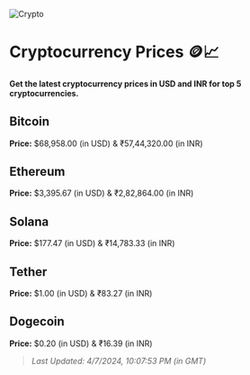 
![Crypto](https://www.techguide.com.au/wp-content/uploads/2020/11/crypto3.jpeg)

# Cryptocurrency Prices 🪙📈

#### Get the latest cryptocurrency prices in USD and INR for top 5 cryptocurrencies.

## Bitcoin

**Price:** $68,958.00 (in USD) & ₹57,44,320.00 (in INR)

## Ethereum

**Price:** $3,395.67 (in USD) & ₹2,82,864.00 (in INR)

## Solana

**Price:** $177.47 (in USD) & ₹14,783.33 (in INR)

## Tether

**Price:** $1.00 (in USD) & ₹83.27 (in INR)

## Dogecoin

**Price:** $0.20 (in USD) & ₹16.39 (in INR)

> _Last Updated: 4/7/2024, 10:07:53 PM (in GMT)_
